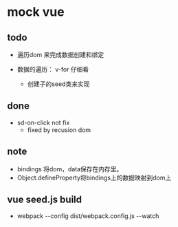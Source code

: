 # mock vue

## todo

- 遍历dom 来完成数据创建和绑定

- 数据的遍历： v-for 仔细看
  - 创建子的seed类来实现

## done
- sd-on-click not fix
  * fixed by recusion dom

## note

- bindings 将dom，data保存在内存里。
- Object.defineProperty将bindings上的数据映射到dom上

## vue seed.js build

- webpack --config dist/webpack.config.js --watch